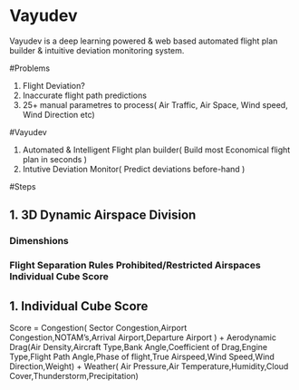 # Vayudev
Vayudev is a deep learning powered & web based automated flight plan builder & intuitive deviation monitoring system.

#Problems
1. Flight Deviation?
2. Inaccurate flight path predictions
3. 25+ manual parametres to process( Air Traffic, Air Space, Wind speed, Wind Direction etc)

#Vayudev
1. Automated & Intelligent Flight plan builder( Build most Economical flight plan in seconds )
2. Intutive Deviation Monitor( Predict deviations before-hand )

#Steps
<h2>1. 3D Dynamic Airspace Division</h2>
<h3>Dimenshions<h3>
Flight Separation Rules
Prohibited/Restricted Airspaces
Individual Cube Score
  
<h2>1. Individual Cube Score</h2>
Score = Congestion( Sector Congestion,Airport Congestion,NOTAM’s,Arrival Airport,Departure Airport ) 
      + Aerodynamic Drag(Air Density,Aircraft Type,Bank Angle,Coefficient of Drag,Engine Type,Flight Path Angle,Phase of                flight,True Airspeed,Wind Speed,Wind Direction,Weight) 
      + Weather( Air Pressure,Air Temperature,Humidity,Cloud Cover,Thunderstorm,Precipitation)
